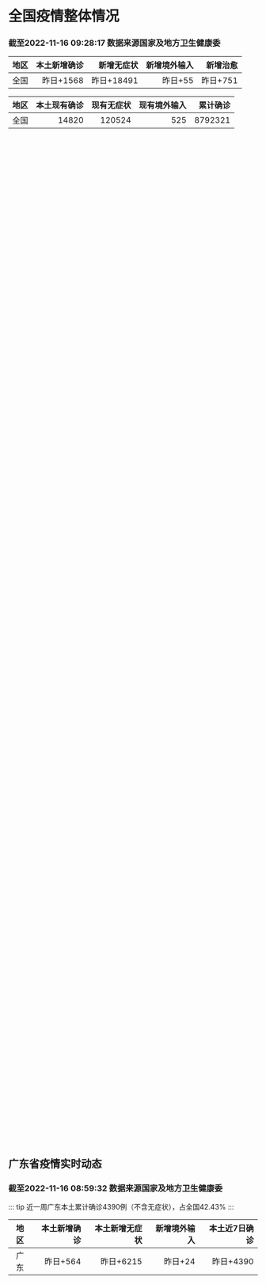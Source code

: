 
# 全国疫情整体情况
### 截至2022-11-16 09:28:17 数据来源国家及地方卫生健康委

|地区|本土新增确诊|新增无症状|新增境外输入|新增治愈|
|:--:|---:|---:|---:|---:|
|全国|昨日+1568|昨日+18491|昨日+55|昨日+751|

|地区|本土现有确诊|现有无症状|现有境外输入|累计确诊|
|:--:|---:|---:|---:|---:|
|全国|14820|120524|525|8792321|

<ChinaMap :dataList="dataList" :title="title"/>

<div id="chinaDayModify" style="width:100%;height:500px;margin-bottom:10px;"></div>
<div id="chinaAddHistoryData" style="width:100%;height:500px;margin-bottom:10px;"></div>
<div id="chinaNowHistoryData" style="width:100%;height:500px;margin-bottom:10px;"></div>
<div id="chinaTotalHistoryData" style="width:100%;height:500px;margin-bottom:10px;"></div>


## 广东省疫情实时动态
### 截至2022-11-16 08:59:32 数据来源国家及地方卫生健康委

::: tip 近一周广东本土累计确诊4390例（不含无症状），占全国42.43%
:::

|地区|本土新增确诊|本土新增无症状|新增境外输入|本土近7日确诊|
|:--:|---:|---:|---:|---:|
|广东|昨日+564|昨日+6215|昨日+24|昨日+4390|

<div id="guangdongModify" style="width:100%;height:500px;margin-bottom:10px;"></div>
<div id="guangdongTotalHistory" style="width:100%;height:500px;margin-bottom:10px;"></div>
<div id="guangzhouModifyHistory" style="width:100%;height:500px;margin-bottom:10px;"></div>


<script>
import * as echarts from 'echarts'
export default {
  data(){
    return {
      title: '新增本土确诊',
      dataList: [{name: '台湾', value: 0, addList: []},{name: '香港', value: 0, addList: []},{name: '湖北', value: 4, addList: [{name: '武汉', num: 4},
]},{name: '上海', value: 2, addList: [{name: '松江', num: 1},
{name: '奉贤', num: 1},
]},{name: '吉林', value: 0, addList: []},{name: '广东', value: 564, addList: [{name: '广州', num: 509},
{name: '肇庆', num: 12},
{name: '深圳', num: 9},
{name: '东莞', num: 9},
{name: '茂名', num: 8},
]},{name: '海南', value: 6, addList: [{name: '海口', num: 3},
{name: '三亚', num: 1},
{name: '澄迈县', num: 1},
{name: '琼海', num: 1},
]},{name: '四川', value: 61, addList: [{name: '成都', num: 40},
{name: '外省返川人员', num: 11},
{name: '德阳', num: 8},
{name: '巴中', num: 1},
{name: '眉山', num: 1},
]},{name: '北京', value: 197, addList: [{name: '朝阳', num: 102},
{name: '昌平', num: 16},
{name: '顺义', num: 14},
{name: '海淀', num: 12},
{name: '大兴', num: 12},
]},{name: '内蒙古', value: 82, addList: [{name: '呼和浩特', num: 73},
{name: '赤峰', num: 5},
{name: '鄂尔多斯', num: 3},
{name: '乌兰察布', num: 1},
]},{name: '福建', value: 19, addList: [{name: '厦门', num: 6},
{name: '泉州', num: 6},
{name: '福州', num: 3},
{name: '漳州', num: 3},
{name: '龙岩', num: 1},
]},{name: '陕西', value: 62, addList: [{name: '榆林', num: 34},
{name: '西安', num: 23},
{name: '安康', num: 3},
{name: '渭南', num: 1},
{name: '汉中', num: 1},
]},{name: '浙江', value: 12, addList: [{name: '宁波', num: 5},
{name: '杭州', num: 3},
{name: '温州', num: 2},
{name: '衢州', num: 1},
{name: '台州', num: 1},
]},{name: '黑龙江', value: 35, addList: [{name: '绥化', num: 26},
{name: '哈尔滨', num: 7},
{name: '黑河', num: 2},
]},{name: '山东', value: 13, addList: [{name: '青岛', num: 8},
{name: '济宁', num: 3},
{name: '济南', num: 2},
]},{name: '云南', value: 22, addList: [{name: '昆明', num: 7},
{name: '昭通市', num: 6},
{name: '红河', num: 3},
{name: '德宏州', num: 3},
{name: '曲靖', num: 2},
]},{name: '江苏', value: 25, addList: [{name: '连云港', num: 13},
{name: '南京', num: 4},
{name: '盐城', num: 4},
{name: '无锡', num: 4},
]},{name: '重庆', value: 126, addList: [{name: '沙坪坝区', num: 23},
{name: '北碚区', num: 18},
{name: '巴南区', num: 10},
{name: '大渡口区', num: 8},
{name: '江津区', num: 8},
]},{name: '天津', value: 2, addList: [{name: '未公布来源', num: 2},
]},{name: '广西', value: 0, addList: []},{name: '新疆', value: 30, addList: [{name: '乌鲁木齐', num: 20},
{name: '喀什', num: 4},
{name: '和田', num: 3},
{name: '伊犁哈萨克自治州', num: 2},
{name: '克州', num: 1},
]},{name: '河南', value: 200, addList: [{name: '郑州', num: 200},
]},{name: '辽宁', value: 4, addList: [{name: '沈阳', num: 4},
]},{name: '河北', value: 1, addList: [{name: '定州', num: 1},
]},{name: '山西', value: 66, addList: [{name: '大同', num: 23},
{name: '太原', num: 18},
{name: '忻州', num: 11},
{name: '吕梁', num: 8},
{name: '朔州', num: 3},
]},{name: '湖南', value: 6, addList: [{name: '郴州', num: 2},
{name: '长沙', num: 2},
{name: '娄底', num: 1},
{name: '益阳', num: 1},
]},{name: '安徽', value: 2, addList: [{name: '淮北', num: 1},
{name: '淮南', num: 1},
]},{name: '江西', value: 0, addList: []},{name: '西藏', value: 2, addList: [{name: '未公布来源', num: 2},
]},{name: '甘肃', value: 13, addList: [{name: '兰州', num: 13},
]},{name: '贵州', value: 10, addList: [{name: '毕节', num: 5},
{name: '遵义', num: 5},
]},{name: '澳门', value: 0, addList: []},{name: '青海', value: 2, addList: [{name: '未公布来源', num: 2},
]},{name: '宁夏', value: 0, addList: []},{name: '南海诸岛', value: 0, addList: []}]
    }
  },
  mounted () {
    const themeObj = {"color":["#2ec7c9","#b6a2de","#5ab1ef","#ffb980","#d87a80","#8d98b3","#e5cf0d","#97b552","#95706d","#dc69aa","#07a2a4","#9a7fd1","#588dd5","#f5994e","#c05050","#59678c","#c9ab00","#7eb00a","#6f5553","#c14089"],"backgroundColor":"rgba(0,0,0,0)","textStyle":{},"title":{"textStyle":{"color":"#008acd"},"subtextStyle":{"color":"#aaaaaa"}},"line":{"itemStyle":{"borderWidth":1},"lineStyle":{"width":2},"symbolSize":3,"symbol":"emptyCircle","smooth":true},"radar":{"itemStyle":{"borderWidth":1},"lineStyle":{"width":2},"symbolSize":3,"symbol":"emptyCircle","smooth":true},"bar":{"itemStyle":{"barBorderWidth":0,"barBorderColor":"#ccc"}},"pie":{"itemStyle":{"borderWidth":0,"borderColor":"#ccc"}},"scatter":{"itemStyle":{"borderWidth":0,"borderColor":"#ccc"}},"boxplot":{"itemStyle":{"borderWidth":0,"borderColor":"#ccc"}},"parallel":{"itemStyle":{"borderWidth":0,"borderColor":"#ccc"}},"sankey":{"itemStyle":{"borderWidth":0,"borderColor":"#ccc"}},"funnel":{"itemStyle":{"borderWidth":0,"borderColor":"#ccc"}},"gauge":{"itemStyle":{"borderWidth":0,"borderColor":"#ccc"}},"candlestick":{"itemStyle":{"color":"#d87a80","color0":"#2ec7c9","borderColor":"#d87a80","borderColor0":"#2ec7c9","borderWidth":1}},"graph":{"itemStyle":{"borderWidth":0,"borderColor":"#ccc"},"lineStyle":{"width":1,"color":"#aaaaaa"},"symbolSize":3,"symbol":"emptyCircle","smooth":true,"color":["#2ec7c9","#b6a2de","#5ab1ef","#ffb980","#d87a80","#8d98b3","#e5cf0d","#97b552","#95706d","#dc69aa","#07a2a4","#9a7fd1","#588dd5","#f5994e","#c05050","#59678c","#c9ab00","#7eb00a","#6f5553","#c14089"],"label":{"color":"#eeeeee"}},"map":{"itemStyle":{"areaColor":"#dddddd","borderColor":"#eeeeee","borderWidth":0.5},"label":{"color":"#d87a80"},"emphasis":{"itemStyle":{"areaColor":"rgba(254,153,78,1)","borderColor":"#444","borderWidth":1},"label":{"color":"rgb(100,0,0)"}}},"geo":{"itemStyle":{"areaColor":"#dddddd","borderColor":"#eeeeee","borderWidth":0.5},"label":{"color":"#d87a80"},"emphasis":{"itemStyle":{"areaColor":"rgba(254,153,78,1)","borderColor":"#444","borderWidth":1},"label":{"color":"rgb(100,0,0)"}}},"categoryAxis":{"axisLine":{"show":true,"lineStyle":{"color":"#008acd"}},"axisTick":{"show":true,"lineStyle":{"color":"#333"}},"axisLabel":{"show":true,"color":"#333"},"splitLine":{"show":false,"lineStyle":{"color":["#eee"]}},"splitArea":{"show":false,"areaStyle":{"color":["rgba(250,250,250,0.3)","rgba(200,200,200,0.3)"]}}},"valueAxis":{"axisLine":{"show":true,"lineStyle":{"color":"#008acd"}},"axisTick":{"show":true,"lineStyle":{"color":"#333"}},"axisLabel":{"show":true,"color":"#333"},"splitLine":{"show":true,"lineStyle":{"color":["#eee"]}},"splitArea":{"show":true,"areaStyle":{"color":["rgba(250,250,250,0.3)","rgba(200,200,200,0.3)"]}}},"logAxis":{"axisLine":{"show":true,"lineStyle":{"color":"#008acd"}},"axisTick":{"show":true,"lineStyle":{"color":"#333"}},"axisLabel":{"show":true,"color":"#333"},"splitLine":{"show":true,"lineStyle":{"color":["#eee"]}},"splitArea":{"show":true,"areaStyle":{"color":["rgba(250,250,250,0.3)","rgba(200,200,200,0.3)"]}}},"timeAxis":{"axisLine":{"show":true,"lineStyle":{"color":"#008acd"}},"axisTick":{"show":true,"lineStyle":{"color":"#333"}},"axisLabel":{"show":true,"color":"#333"},"splitLine":{"show":true,"lineStyle":{"color":["#eee"]}},"splitArea":{"show":false,"areaStyle":{"color":["rgba(250,250,250,0.3)","rgba(200,200,200,0.3)"]}}},"toolbox":{"iconStyle":{"borderColor":"#2ec7c9"},"emphasis":{"iconStyle":{"borderColor":"#18a4a6"}}},"legend":{"textStyle":{"color":"#333333"}},"tooltip":{"axisPointer":{"lineStyle":{"color":"#008acd","width":"1"},"crossStyle":{"color":"#008acd","width":"1"}}},"timeline":{"lineStyle":{"color":"#008acd","width":1},"itemStyle":{"color":"#008acd","borderWidth":1},"controlStyle":{"color":"#008acd","borderColor":"#008acd","borderWidth":0.5},"checkpointStyle":{"color":"#2ec7c9","borderColor":"#2ec7c9"},"label":{"color":"#008acd"},"emphasis":{"itemStyle":{"color":"#a9334c"},"controlStyle":{"color":"#008acd","borderColor":"#008acd","borderWidth":0.5},"label":{"color":"#008acd"}}},"visualMap":{"color":["#5ab1ef","#e0ffff"]},"dataZoom":{"backgroundColor":"rgba(47,69,84,0)","dataBackgroundColor":"#efefff","fillerColor":"rgba(182,162,222,0.2)","handleColor":"#008acd","handleSize":"100%","textStyle":{"color":"#333333"}},"markPoint":{"label":{"color":"#eeeeee"},"emphasis":{"label":{"color":"#eeeeee"}}}}

    echarts.registerTheme('dark', (themeObj))

    this.chartChDay = echarts.init(document.getElementById("chinaDayModify"), "dark")
,this.chartChAdd = echarts.init(document.getElementById("chinaAddHistoryData"), "dark")
,this.chartChNow = echarts.init(document.getElementById("chinaNowHistoryData"), "dark")
,this.chartChTotal = echarts.init(document.getElementById("chinaTotalHistoryData"), "dark")
,this.chartGdMod = echarts.init(document.getElementById("guangdongModify"), "dark")
,this.chartGdTotal = echarts.init(document.getElementById("guangdongTotalHistory"), "dark")
,this.chartGzMod = echarts.init(document.getElementById("guangzhouModifyHistory"), "dark")


    const option_gd_mod = {
      title: {
        text: '广东疫情新增趋势（人）'
      },
      tooltip: {
        trigger: 'axis',
        axisPointer: {
          type: 'cross',
          label: {
            backgroundColor: '#6a7985'
          }
        }
      },
      legend: {
        top: 20,
        data: [{name: '本土新增确诊',icon: 'rect'}, {name: '本土新增无症状',icon: 'rect'},{name: '新增境外输入',icon: 'rect'}]
      },
      grid: {
        left: '3%',
        right: '4%',
        bottom: '3%',
        containLabel: true
      },
      toolbox: {
        feature: {
          saveAsImage: {}
        }
      },
      xAxis: {
        type: 'category',
        boundaryGap: false,
        data: ["09.18","09.19","09.20","09.21","09.22","09.23","09.24","09.25","09.26","09.27","09.28","09.29","09.30","10.01","10.02","10.03","10.04","10.05","10.06","10.07","10.08","10.09","10.10","10.11","10.12","10.13","10.14","10.15","10.16","10.17","10.18","10.19","10.20","10.21","10.22","10.23","10.24","10.25","10.26","10.27","10.28","10.29","10.30","10.31","11.01","11.02","11.03","11.04","11.05","11.06","11.07","11.08","11.09","11.10","11.11","11.12","11.13","11.14","11.15",]
      },
      yAxis: {
        type: 'value'
      },
      series: [
        {
          name: '本土新增确诊',
          type: 'line',
          areaStyle: {},
          emphasis: {
            focus: 'series'
          },
          data: [1,0,3,1,2,5,6,7,12,4,18,16,22,17,19,27,34,37,41,47,34,31,38,43,36,53,60,35,23,36,50,26,27,19,32,23,33,45,15,27,63,83,291,242,125,103,195,219,252,224,319,592,500,546,760,727,707,586,564,]
        },
        {
          name: '本土新增无症状',
          type: 'line',
          areaStyle: {},
          emphasis: {
            focus: 'series'
          },
          data: [2,1,2,2,4,0,0,5,5,2,5,15,21,10,24,16,24,27,34,27,21,24,25,11,17,21,29,29,38,61,48,58,62,74,59,70,62,67,84,88,136,195,468,458,298,356,470,669,1330,1882,2330,2611,2507,2461,2996,3541,3941,5047,6215,]
        },
        {
          name: '新增境外输入',
          type: 'line',
          areaStyle: {},
          emphasis: {
            focus: 'series'
          },
          data: [11,15,12,13,14,15,12,19,14,15,21,15,11,29,11,19,18,19,27,10,14,27,27,14,17,15,24,18,18,11,12,14,25,17,9,19,12,6,5,11,14,14,8,7,10,12,13,9,21,10,12,16,14,23,9,15,19,19,24,]
        }
      ]
    };

    const option_gd_total = {
      title: {
        text: '广东疫情概览（人）'
      },
      tooltip: {
        trigger: 'axis',
        axisPointer: {
          type: 'cross',
          label: {
            backgroundColor: '#6a7985'
          }
        }
      },
      legend: {
        top: 20,
        data: [{name: '累计确诊',icon: 'rect'},{name: '累计治愈',icon: 'rect'}]
      },
      grid: {
        left: '3%',
        right: '4%',
        bottom: '3%',
        containLabel: true
      },
      toolbox: {
        feature: {
          saveAsImage: {}
        }
      },
      xAxis: {
        type: 'category',
        boundaryGap: false,
        data: ["09.18","09.19","09.20","09.21","09.22","09.23","09.24","09.25","09.26","09.27","09.28","09.29","09.30","10.01","10.02","10.03","10.04","10.05","10.06","10.07","10.08","10.09","10.10","10.11","10.12","10.13","10.14","10.15","10.16","10.17","10.18","10.19","10.20","10.21","10.22","10.23","10.24","10.25","10.26","10.27","10.28","10.29","10.30","10.31","11.01","11.02","11.03","11.04","11.05","11.06","11.07","11.08","11.09","11.10","11.11","11.12","11.13","11.14","11.15",]
      },
      yAxis: {
        type: 'value'
      },
      series: [
        {
          name: '累计确诊',
          type: 'line',
          areaStyle: {},
          emphasis: {
            focus: 'series'
          },
          data: [9783,9798,9813,9827,9843,9863,9881,9905,9931,9950,9991,10022,10055,10101,10131,10177,10229,10285,10353,10410,10458,10516,10581,10638,10691,10759,10843,10896,10947,10994,11056,11106,11138,11174,11215,11257,11302,11353,11373,11411,11488,11585,11884,12133,12268,12383,12591,12819,13092,13336,13657,14264,14779,15348,16117,16859,17585,18190,18778,]
        },
        {
          name: '累计治愈',
          type: 'line',
          areaStyle: {},
          emphasis: {
            focus: 'series'
          },
          data: [9140,9140,9140,9140,9529,9529,9529,9529,9529,9529,9529,9529,9529,9529,9529,9529,9529,9529,9877,9877,9877,9972,10007,10048,10091,10127,10127,10127,10178,10239,10298,10298,10298,10298,10298,10298,10298,10298,10298,10298,10298,10298,10298,10298,10298,10298,10298,10298,10298,10298,10298,11470,11470,11470,11470,11470,11470,11470,11470,]
        }
      ]
    };

    const option_gz_mod = {
      title: {
        text: '广州疫情新增趋势（人）'
      },
      tooltip: {
        trigger: 'axis',
        axisPointer: {
          type: 'cross',
          label: {
            backgroundColor: '#6a7985'
          }
        }
      },
      legend: {
        top: 20,
        data: [{name: '本土新增确诊',icon: 'rect'},{name: '本土新增无症状',icon: 'rect'}]
      },
      grid: {
        left: '3%',
        right: '4%',
        bottom: '3%',
        containLabel: true
      },
      toolbox: {
        feature: {
          saveAsImage: {}
        }
      },
      xAxis: {
        type: 'category',
        boundaryGap: false,
        data: ["0918","0919","0920","0921","0922","0923","0924","0925","0926","0927","0928","0929","0930","1001","1002","1003","1004","1005","1006","1007","1008","1009","1010","1011","1012","1013","1014","1015","1016","1017","1018","1019","1020","1021","1022","1023","1024","1025","1026","1027","1028","1029","1030","1031","1101","1102","1103","1104","1105","1106","1107","1108","1109","1110","1111","1112","1113","1114","1115",]
      },
      yAxis: {
        type: 'value'
      },
      series: [
        {
          name: '本土新增确诊',
          type: 'line',
          areaStyle: {},
          emphasis: {
            focus: 'series'
          },
          data: [0,0,0,0,1,4,5,2,2,0,1,1,2,0,5,10,12,14,21,17,18,5,13,6,10,25,23,20,3,16,22,6,10,12,18,16,22,27,11,19,54,66,232,190,85,83,149,168,183,158,232,478,423,466,694,662,656,552,509,]
        },
        {
          name: '本土新增无症状',
          type: 'line',
          areaStyle: {},
          emphasis: {
            focus: 'series'
          },
          data: [1,0,1,2,4,0,0,0,1,1,0,2,0,0,3,7,5,13,8,12,9,15,1,2,7,3,8,16,27,43,31,44,46,46,39,53,43,46,39,46,85,125,295,289,253,323,430,635,1259,1813,2263,2546,2430,2358,2921,3464,3876,4977,6138,]
        }
      ]
    };

    const option_ch_day  = {
      series: [
        {
          type: 'treemap',
          data: [
            {
              name: '本土新增确诊昨日+1568',
              value: 1568,
            },
            {
              name: '新增无症状昨日+18491',
              value: 18491,
            },
            {
              name: '新增境外输入昨日+55',
              value: 55,
            },
            {
              name: '新增治愈昨日+751',
              value: 751,
            },
          ]
        }
      ]
    };

    const option_ch_add = {
      title: {
        text: '新增疫情整体走势'
      },
      tooltip: {
        trigger: 'axis',
        axisPointer: {
          type: 'cross',
          label: {
            backgroundColor: '#6a7985'
          }
        }
      },
      legend: {
        top: 20,
        data: [{name: '本土确诊',icon: 'rect'}, {name: '无症状感染',icon: 'rect'},{name: '新增境外输入',icon: 'rect'}]
      },
      grid: {
        left: '3%',
        right: '4%',
        bottom: '3%',
        containLabel: true
      },
      toolbox: {
        feature: {
          saveAsImage: {}
        }
      },
      xAxis: {
        type: 'category',
        boundaryGap: false,
        data: ["09.16","09.17","09.18","09.19","09.20","09.21","09.22","09.23","09.24","09.25","09.26","09.27","09.28","09.29","09.30","10.01","10.02","10.03","10.04","10.05","10.06","10.07","10.08","10.09","10.10","10.11","10.12","10.13","10.14","10.15","10.16","10.17","10.18","10.19","10.20","10.21","10.22","10.23","10.24","10.25","10.26","10.27","10.28","10.29","10.30","10.31","11.01","11.02","11.03","11.04","11.05","11.06","11.07","11.08","11.09","11.10","11.11","11.12","11.13","11.14","11.15",]
      },
      yAxis: {
        type: 'value'
      },
      series: [
        {
          name: '本土确诊',
          type: 'line',
          areaStyle: {},
          emphasis: {
            focus: 'series'
          },
          data: [76,106,92,104,123,114,121,129,159,235,173,119,106,97,106,116,189,250,223,183,216,447,441,373,427,374,322,249,291,174,182,208,204,164,158,159,155,173,205,297,193,214,324,353,479,498,409,531,704,596,526,535,843,1294,1133,1150,1452,1675,1747,1621,1568,]
        },
        {
          name: '无症状感染',
          type: 'line',
          areaStyle: {},
          emphasis: {
            focus: 'series'
          },
          data: [505,930,715,525,485,512,627,624,601,597,636,625,526,625,549,432,466,626,747,1005,1267,1301,1307,1566,1662,1386,1154,1010,900,668,534,587,630,643,638,658,683,751,875,944,924,1123,1153,1566,2220,2221,2346,2669,3167,3063,3894,4961,6632,6882,7691,9385,10351,13086,14325,16151,18491,]
        },
        {
          name: '新增境外输入',
          type: 'line',
          areaStyle: {},
          emphasis: {
            focus: 'series'
          },
          data: [64,48,55,48,43,51,54,59,58,60,72,75,64,59,66,63,51,57,50,46,72,54,62,61,64,43,50,64,70,70,63,42,43,47,56,56,52,48,41,41,38,48,53,48,42,49,56,50,53,61,62,34,47,52,52,59,52,36,47,40,55,]
        }
      ]
    };

    const option_ch_now = {
      title: {
        text: '现有疫情整体走势'
      },
      tooltip: {
        trigger: 'axis',
        axisPointer: {
          type: 'cross',
          label: {
            backgroundColor: '#6a7985'
          }
        }
      },
      legend: {
        top: 20,
        data: [{name: '本土确诊',icon: 'rect'}, {name: '无症状感染',icon: 'rect'},{name: '新增境外输入',icon: 'rect'}]
      },
      grid: {
        left: '3%',
        right: '4%',
        bottom: '3%',
        containLabel: true
      },
      toolbox: {
        feature: {
          saveAsImage: {}
        }
      },
      xAxis: {
        type: 'category',
        boundaryGap: false,
        data: ["09.16","09.17","09.18","09.19","09.20","09.21","09.22","09.23","09.24","09.25","09.26","09.27","09.28","09.29","09.30","10.01","10.02","10.03","10.04","10.05","10.06","10.07","10.08","10.09","10.10","10.11","10.12","10.13","10.14","10.15","10.16","10.17","10.18","10.19","10.20","10.21","10.22","10.23","10.24","10.25","10.26","10.27","10.28","10.29","10.30","10.31","11.01","11.02","11.03","11.04","11.05","11.06","11.07","11.08","11.09","11.10","11.11","11.12","11.13","11.14","11.15",]
      },
      yAxis: {
        type: 'value'
      },
      series: [
        {
          name: '本土确诊',
          type: 'line',
          areaStyle: {},
          emphasis: {
            focus: 'series'
          },
          data: [3502,3293,3070,2881,2726,2606,2494,2477,2395,2404,2381,2378,2365,2359,2301,2314,2306,2341,2261,2263,2329,2666,2977,3240,3460,3637,3779,3824,3906,3854,3808,3777,3677,3595,3529,3362,3245,3179,3062,3127,3104,3107,3252,3440,3751,4101,4324,4641,5070,5473,5792,6113,6742,7801,8635,9385,10387,11647,12855,13935,14820,]
        },
        {
          name: '无症状感染',
          type: 'line',
          areaStyle: {},
          emphasis: {
            focus: 'series'
          },
          data: [586,572,576,577,571,577,564,563,552,558,585,613,632,610,608,631,623,629,615,620,628,633,641,646,644,623,618,632,657,650,655,636,635,623,624,624,629,605,592,578,562,551,549,547,527,537,530,523,527,530,532,504,502,512,520,530,532,528,534,538,525,]
        },
        {
          name: '新增境外输入',
          type: 'line',
          areaStyle: {},
          emphasis: {
            focus: 'series'
          },
          data: [18148,17756,17213,16241,14762,14010,13518,11627,11277,10573,10414,10373,10105,9829,9770,9618,8814,8449,8109,8069,8744,9419,10193,11206,11944,12805,13455,13998,14442,14606,14679,14750,14715,14774,14658,14360,14193,14094,14026,14399,14475,14817,15140,15931,17538,19036,20631,22423,24734,26924,30018,34158,39861,45493,51292,59141,67715,79170,91603,105362,120524,]
        }
      ]
    };

    const option_ch_total = {
      title: {
        text: '累计疫情整体走势'
      },
      tooltip: {
        trigger: 'axis',
        axisPointer: {
          type: 'cross',
          label: {
            backgroundColor: '#6a7985'
          }
        }
      },
      legend: {
        top: 20,
        data: [{name: '确诊(含港澳台)', con: 'rect'}, {name: '死亡(含港澳台)',icon: 'rect'}]
      },
      grid: {
        left: '3%',
        right: '4%',
        bottom: '3%',
        containLabel: true
      },
      toolbox: {
        feature: {
          saveAsImage: {}
        }
      },
      xAxis: {
        type: 'category',
        boundaryGap: false,
        data: ["09.16","09.17","09.18","09.19","09.20","09.21","09.22","09.23","09.24","09.25","09.26","09.27","09.28","09.29","09.30","10.01","10.02","10.03","10.04","10.05","10.06","10.07","10.08","10.09","10.10","10.11","10.12","10.13","10.14","10.15","10.16","10.17","10.18","10.19","10.20","10.21","10.22","10.23","10.24","10.25","10.26","10.27","10.28","10.29","10.30","10.31","11.01","11.02","11.03","11.04","11.05","11.06","11.07","11.08","11.09","11.10","11.11","11.12","11.13","11.14","11.15",]
      },
      yAxis: {
        type: 'value'
      },
      series: [
        {
          name: '确诊(含港澳台)',
          type: 'line',
          areaStyle: {},
          emphasis: {
            focus: 'series'
          },
          data: [6545234,6585920,6626392,6655661,6701113,6748819,6792066,6833790,6872895,6912675,6942179,6988610,7037863,7083359,7127469,7171159,7215114,7249310,7299603,7355347,7402656,7454504,7499946,7499946,7578751,7621171,7621171,7621171,7778306,7822739,7865269,7895059,7895059,7895059,8026778,8064765,8101522,8137786,8137786,8137786,8246496,8283181,8318921,8352484,8385213,8409023,8444367,8478830,8510115,8538758,8565587,8591083,8609153,8635852,8662662,8686925,8709454,8731122,8752310,8771347,8792321,]
        },
        {
          name: '死亡(含港澳台)',
          type: 'line',
          areaStyle: {},
          emphasis: {
            focus: 'series'
          },
          data: [25553,25603,25671,25712,25744,25792,25868,26074,26132,26176,26244,26278,26330,26388,26446,26500,26568,26609,21422,26706,26769,26823,26823,26823,26823,26823,26823,26823,26823,26823,26823,26823,26823,26823,26823,26823,26823,26823,26823,26823,26823,26823,26823,26823,26823,26823,26823,26823,26823,26823,26823,26823,28900,28939,28939,28939,28939,28939,28939,28939,28939,]
        }
      ]
    };

    this.chartGdMod.setOption(option_gd_mod);
    this.chartGdTotal.setOption(option_gd_total);
    this.chartGzMod.setOption(option_gz_mod);
    this.chartChDay.setOption(option_ch_day);
    this.chartChAdd.setOption(option_ch_add);
    this.chartChNow.setOption(option_ch_now);
    this.chartChTotal.setOption(option_ch_total);

    window.onresize = () => {
      this.chartGdMod.resize()
      this.chartGdTotal.resize()
      this.chartGzMod.resize()
      this.chartChDay.resize()
      this.chartChAdd.resize()
      this.chartChNow.resize()
      this.chartChTotal.resize()
    }
  }
}
</script>

## 广东省各地区疫情情况

::: danger 205个中高风险地区
:::

|地区|本土新增确诊|本土新增无症状|本土近7日确诊|中高风险地区|
|:--:|---:|---:|---:|---:|
|广州|+509|+6138|+3962|+98|
|肇庆|+12|+7|+16|+4|
|东莞|+9|+20|+16|+26|
|深圳|+9|+3|+22|+14|
|茂名|+8|0|+149|+14|
|珠海|+5|+3|+11|+5|
|佛山|+3|+24|+9|0|
|阳江|+2|+2|+10|+12|
|清远|+2|+1|+92|+4|
|惠州|+1|+4|+6|+10|
|韶关|+1|+2|+11|+2|
|湛江|+1|+1|+4|+2|
|潮州|+1|0|+4|+2|
|江门|+1|0|+1|+2|
|梅州|0|+4|0|+3|
|汕头|0|+3|+71|0|
|汕尾|0|+2|0|0|
|中山|0|+1|+5|+7|
|河源|0|0|+1|0|
|揭阳|0|0|0|0|
|云浮|0|0|0|0|


## 广东疫情热点动态

  
### 11-16 09:56
::: tip 11月15日深圳新增9例确诊病例和3例无症状感染者
11月15日0-24时，深圳新增9例新冠肺炎确诊病例和3例新冠病毒无症状感染者。
其中，在集中隔离观察人员中发现6例，在居家隔离医学观察人员中发现4例，在闭环管理的重点人员筛查中发现2例。...

深圳卫健委

[阅读全文](https://mp.weixin.qq.com/s?__biz=MzIxNDA0MTExMg==&mid=2652203633&idx=1&sn=140ea1028002cd94f35df3a7009db988&chksm=8c4c5d06bb3bd41085770524c199365daa62653ded805673a911354c0228558b7740f886b01c&mpshare=1&scene=1&srcid=1116jrCZ1LaZzTMcnqVc3L07&sharer_sharetime=1668564003538&sharer_shareid=20e33aa564e857bfdc5733034f4f2915&version=4.0.19.6020&platform=win#rd)
:::

### 11-16 09:24
::: tip 应检尽检！广州黄埔11月16日开展核酸检测
文/羊城晚报全媒体记者 侯梦菲、柳卓楠11月15日，广州市黄埔区发布关于11月16日开展核酸检测“应检尽检”的通知，于2022年11月16日7：00开始，对全区所有街镇户籍人口、来埔人员开展核酸检测工...

信息来源：羊城派

[阅读全文](https://h5.baike.qq.com/mobile/landing.html?docid=20221116A01JC900&isNews=1&adtag=wxjk.yqssc.yqdt)
:::

### 11-16 09:02
::: tip 11月15日惠州市新冠肺炎疫情情况发布
11月15日0-24时，惠州市新增1例新冠肺炎确诊病例（惠东县1例），4例无症状感染者（惠城区2例、惠阳区2例），均为省外返惠人员。新增病例情况：病例1：男，11岁，学生，住惠城区小金口街道大树岭上井...

信息来源：南方PLUS

[阅读全文](https://h5.baike.qq.com/mobile/landing.html?docid=20221116A01BD000&isNews=1&adtag=wxjk.yqssc.yqdt)
:::

### 11-16 09:01
::: tip 11月15日0—24时，东莞新增20例无症状感染者
11月15日0—24时，我市新增20例无症状感染者（松山湖园区7例，万江街道3例，南城街道2例，塘厦镇2例，中堂镇2例，大朗镇1例，寮步镇1例，常平镇1例，谢岗镇1例），其中11例在集中隔离发现，2例...

信息来源：环球网

[阅读全文](https://h5.baike.qq.com/mobile/landing.html?docid=20221116A01B0S00&isNews=1&adtag=wxjk.yqssc.yqdt)
:::

### 11-16 08:54
::: tip 广东昨日新增本土确诊病例195例、本土无症状感染者6215例
证券时报e公司讯，11月15日0-24时，广东省新增本土确诊病例195例（广州158例、深圳9例、珠海2例、佛山3例、韶关1例、惠州1例、江门1例、阳江2例、湛江1例、茂名2例、肇庆12例、清远2例、...

信息来源：证券时报

[阅读全文](https://h5.baike.qq.com/mobile/landing.html?docid=20221116A019EQ00&isNews=1&adtag=wxjk.yqssc.yqdt)
:::

### 11-16 08:20
::: tip 越秀区关于11月16日开展核酸检测“应检尽检”的通知
因疫情防控需要，根据统一安排，我区定于11月16日开展核酸检测“应检尽检”工作。现就有关事项通知如下：一、检测对象全区18个街道户籍人口、来穗人员等（居家隔离和居家健康监测人员另行安排）。二、检测时间...

信息来源：广州越秀发布

[阅读全文](https://h5.baike.qq.com/mobile/landing.html?docid=20221116A012PP00&isNews=1&adtag=wxjk.yqssc.yqdt)
:::

### 11-16 06:50
::: tip 广州荔湾：11月16日开展核酸检测“应检尽检”
“广州荔湾发布”微信公众号消息，广州市荔湾区新冠肺炎疫情防控指挥部办公室通告，根据最新疫情防控形势，为切实保障广大市民生命安全和身体健康，荔湾区定于2022年11月16日（星期三）开展核酸检测“应检尽...

信息来源：界面新闻

[阅读全文](https://h5.baike.qq.com/mobile/landing.html?docid=20221116A00LM000&isNews=1&adtag=wxjk.yqssc.yqdt)
:::

### 11-16 06:02
::: tip 11月16日，潮州枫溪这些地方开展全员核酸检测
11月15日，潮州市枫溪区新型冠状病毒肺炎疫情防控指挥部办公室发布通告，定于11月16日7:00—11:00在长德办事处（高、低风险区域）开展第一轮区域全员免费核酸检测。采样对象包括区域内的本地常住人...

信息来源：南方PLUS

[阅读全文](https://h5.baike.qq.com/mobile/landing.html?docid=20221116A00EFO00&isNews=1&adtag=wxjk.yqssc.yqdt)
:::

### 11-16 00:11
::: tip 提醒！到过深圳罗湖这4个地方请报备
流调显示一名核酸检测结果异常人员轨迹涉及东门街道，存在较大疫情传播风险，请以下两类人员立即主动向东门街道申报：



一、曾于11月13日13:30-13:40时段到访过罗湖区一横街7号新白马中心城一...

深圳卫健委

[阅读全文](https://mp.weixin.qq.com/s?__biz=MzIxNDA0MTExMg==&mid=2652203623&idx=1&sn=73250e659ebaa572cf42c77c4b42956e&chksm=8c4c5d10bb3bd406658fd1ebe8a8d722141f249198a922ecc5a28c877facdae986e002f5be87&mpshare=1&scene=1&srcid=1116B6aFPpoOUFc4j25TFSpF&sharer_sharetime=1668564660017&sharer_shareid=20e33aa564e857bfdc5733034f4f2915&version=4.0.19.6020&platform=win#rd)
:::

### 11-16 00:08
::: tip 全部阴性！阳西县上洋镇11月15日核酸检测结果揭晓
11月15日，阳西县新冠肺炎疫情防控指挥部办公室发布通告：阳西县在上洋镇开展全员大规模核酸检测，核酸总采样数26028人次，检测结果均为阴性。【全媒体记者】赫鹏翀【作者】 赫鹏翀【来源】 南方报业传媒...

信息来源：南方PLUS

[阅读全文](https://h5.baike.qq.com/mobile/landing.html?docid=20221116A0042L00&isNews=1&adtag=wxjk.yqssc.yqdt)
:::


## 广州疫情热点动态

  
### 11-16 09:24
::: tip 应检尽检！广州黄埔11月16日开展核酸检测
文/羊城晚报全媒体记者 侯梦菲、柳卓楠11月15日，广州市黄埔区发布关于11月16日开展核酸检测“应检尽检”的通知，于2022年11月16日7：00开始，对全区所有街镇户籍人口、来埔人员开展核酸检测工...

信息来源：羊城派

[阅读全文](https://h5.baike.qq.com/mobile/landing.html?docid=20221116A01JC900&isNews=1&adtag=wxjk.yqssc.yqdt)
:::

### 11-16 08:20
::: tip 越秀区关于11月16日开展核酸检测“应检尽检”的通知
因疫情防控需要，根据统一安排，我区定于11月16日开展核酸检测“应检尽检”工作。现就有关事项通知如下：一、检测对象全区18个街道户籍人口、来穗人员等（居家隔离和居家健康监测人员另行安排）。二、检测时间...

信息来源：广州越秀发布

[阅读全文](https://h5.baike.qq.com/mobile/landing.html?docid=20221116A012PP00&isNews=1&adtag=wxjk.yqssc.yqdt)
:::

### 11-16 06:50
::: tip 广州荔湾：11月16日开展核酸检测“应检尽检”
“广州荔湾发布”微信公众号消息，广州市荔湾区新冠肺炎疫情防控指挥部办公室通告，根据最新疫情防控形势，为切实保障广大市民生命安全和身体健康，荔湾区定于2022年11月16日（星期三）开展核酸检测“应检尽...

信息来源：界面新闻

[阅读全文](https://h5.baike.qq.com/mobile/landing.html?docid=20221116A00LM000&isNews=1&adtag=wxjk.yqssc.yqdt)
:::

### 11-16 09:56
::: tip 11月15日深圳新增9例确诊病例和3例无症状感染者
11月15日0-24时，深圳新增9例新冠肺炎确诊病例和3例新冠病毒无症状感染者。
其中，在集中隔离观察人员中发现6例，在居家隔离医学观察人员中发现4例，在闭环管理的重点人员筛查中发现2例。...

深圳卫健委

[阅读全文](https://mp.weixin.qq.com/s?__biz=MzIxNDA0MTExMg==&mid=2652203633&idx=1&sn=140ea1028002cd94f35df3a7009db988&chksm=8c4c5d06bb3bd41085770524c199365daa62653ded805673a911354c0228558b7740f886b01c&mpshare=1&scene=1&srcid=1116jrCZ1LaZzTMcnqVc3L07&sharer_sharetime=1668564003538&sharer_shareid=20e33aa564e857bfdc5733034f4f2915&version=4.0.19.6020&platform=win#rd)
:::

### 11-16 09:02
::: tip 11月15日惠州市新冠肺炎疫情情况发布
11月15日0-24时，惠州市新增1例新冠肺炎确诊病例（惠东县1例），4例无症状感染者（惠城区2例、惠阳区2例），均为省外返惠人员。新增病例情况：病例1：男，11岁，学生，住惠城区小金口街道大树岭上井...

信息来源：南方PLUS

[阅读全文](https://h5.baike.qq.com/mobile/landing.html?docid=20221116A01BD000&isNews=1&adtag=wxjk.yqssc.yqdt)
:::

### 11-16 09:01
::: tip 11月15日0—24时，东莞新增20例无症状感染者
11月15日0—24时，我市新增20例无症状感染者（松山湖园区7例，万江街道3例，南城街道2例，塘厦镇2例，中堂镇2例，大朗镇1例，寮步镇1例，常平镇1例，谢岗镇1例），其中11例在集中隔离发现，2例...

信息来源：环球网

[阅读全文](https://h5.baike.qq.com/mobile/landing.html?docid=20221116A01B0S00&isNews=1&adtag=wxjk.yqssc.yqdt)
:::

### 11-16 08:54
::: tip 广东昨日新增本土确诊病例195例、本土无症状感染者6215例
证券时报e公司讯，11月15日0-24时，广东省新增本土确诊病例195例（广州158例、深圳9例、珠海2例、佛山3例、韶关1例、惠州1例、江门1例、阳江2例、湛江1例、茂名2例、肇庆12例、清远2例、...

信息来源：证券时报

[阅读全文](https://h5.baike.qq.com/mobile/landing.html?docid=20221116A019EQ00&isNews=1&adtag=wxjk.yqssc.yqdt)
:::

### 11-16 06:02
::: tip 11月16日，潮州枫溪这些地方开展全员核酸检测
11月15日，潮州市枫溪区新型冠状病毒肺炎疫情防控指挥部办公室发布通告，定于11月16日7:00—11:00在长德办事处（高、低风险区域）开展第一轮区域全员免费核酸检测。采样对象包括区域内的本地常住人...

信息来源：南方PLUS

[阅读全文](https://h5.baike.qq.com/mobile/landing.html?docid=20221116A00EFO00&isNews=1&adtag=wxjk.yqssc.yqdt)
:::

### 11-16 00:11
::: tip 提醒！到过深圳罗湖这4个地方请报备
流调显示一名核酸检测结果异常人员轨迹涉及东门街道，存在较大疫情传播风险，请以下两类人员立即主动向东门街道申报：



一、曾于11月13日13:30-13:40时段到访过罗湖区一横街7号新白马中心城一...

深圳卫健委

[阅读全文](https://mp.weixin.qq.com/s?__biz=MzIxNDA0MTExMg==&mid=2652203623&idx=1&sn=73250e659ebaa572cf42c77c4b42956e&chksm=8c4c5d10bb3bd406658fd1ebe8a8d722141f249198a922ecc5a28c877facdae986e002f5be87&mpshare=1&scene=1&srcid=1116B6aFPpoOUFc4j25TFSpF&sharer_sharetime=1668564660017&sharer_shareid=20e33aa564e857bfdc5733034f4f2915&version=4.0.19.6020&platform=win#rd)
:::

### 11-16 00:08
::: tip 全部阴性！阳西县上洋镇11月15日核酸检测结果揭晓
11月15日，阳西县新冠肺炎疫情防控指挥部办公室发布通告：阳西县在上洋镇开展全员大规模核酸检测，核酸总采样数26028人次，检测结果均为阴性。【全媒体记者】赫鹏翀【作者】 赫鹏翀【来源】 南方报业传媒...

信息来源：南方PLUS

[阅读全文](https://h5.baike.qq.com/mobile/landing.html?docid=20221116A0042L00&isNews=1&adtag=wxjk.yqssc.yqdt)
:::

